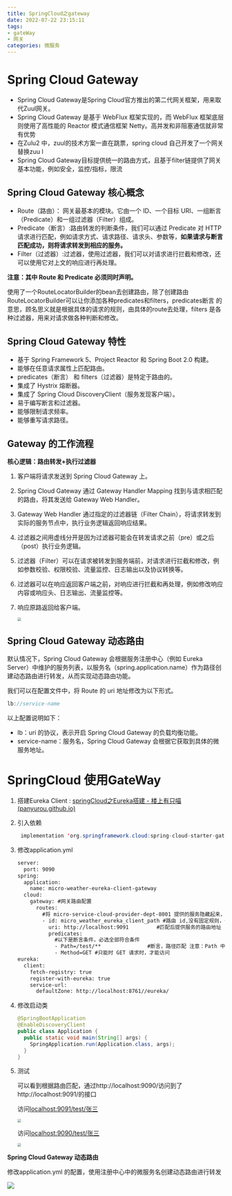 ```yaml
---
title: SpringCloud之gateway
date: 2022-07-22 23:15:11
tags:
- gateWay
- 网关
categories: 微服务
---
```


# Spring Cloud Gateway

- Spring Cloud Gateway是Spring Cloud官方推出的第二代网关框架，用来取代Zuul网关。
-  Spring Cloud Gateway 是基于 WebFlux 框架实现的，而 WebFlux 框架底层则使用了高性能的 Reactor 模式通信框架 Netty。高并发和非阻塞通信就非常有优势
- 在Zulu2 中，zuul的技术方案一直在跳票，spring cloud 自己开发了一个网关替换zuu l
- Spring Cloud Gateway目标提供统一的路由方式，且基于filter链提供了网关基本功能，例如安全，监控/指标，限流 



## Spring Cloud Gateway 核心概念

- Route（路由）： 网关最基本的模块。它由一个 ID、一个目标 URI、一组断言（Predicate）和一组过滤器（Filter）组成。
- Predicate（断言）:路由转发的判断条件，我们可以通过 Predicate 对 HTTP 请求进行匹配，例如请求方式、请求路径、请求头、参数等，**如果请求与断言匹配成功，则将请求转发到相应的服务。**
- Filter（过滤器）:过滤器，使用过滤器，我们可以对请求进行拦截和修改，还可以使用它对上文的响应进行再处理。

**注意：其中 Route 和 Predicate 必须同时声明。**

使用了一个RouteLocatorBuilder的bean去创建路由，除了创建路由 RouteLocatorBuilder可以让你添加各种predicates和filters，predicates断言 的意思，顾名思义就是根据具体的请求的规则，由具体的route去处理，filters 是各种过滤器，用来对请求做各种判断和修改。



## Spring Cloud Gateway 特性

- 基于 Spring Framework 5、Project Reactor 和 Spring Boot 2.0 构建。
- 能够在任意请求属性上匹配路由。
- predicates（断言） 和 filters（过滤器）是特定于路由的。
- 集成了 Hystrix 熔断器。
- 集成了 Spring Cloud DiscoveryClient（服务发现客户端）。
- 易于编写断言和过滤器。
- 能够限制请求频率。
- 能够重写请求路径。



## Gateway 的工作流程

**核心逻辑：路由转发+执行过滤器**

1. 客户端将请求发送到 Spring Cloud Gateway 上。

2. Spring Cloud Gateway 通过 Gateway Handler Mapping 找到与请求相匹配的路由，将其发送给 Gateway Web Handler。

3. Gateway Web Handler 通过指定的过滤器链（Filter Chain），将请求转发到实际的服务节点中，执行业务逻辑返回响应结果。

4. 过滤器之间用虚线分开是因为过滤器可能会在转发请求之前（pre）或之后（post）执行业务逻辑。

5. 过滤器（Filter）可以在请求被转发到服务端前，对请求进行拦截和修改，例如参数校验、权限校验、流量监控、日志输出以及协议转换等。

6. 过滤器可以在响应返回客户端之前，对响应进行拦截和再处理，例如修改响应内容或响应头、日志输出、流量监控等。

7. 响应原路返回给客户端。

   <img src="https://tva1.sinaimg.cn/large/e6c9d24ely1h5gj9e5wjij20pq0qcgmo.jpg" style="zoom:50%;" />

## Spring Cloud Gateway 动态路由

默认情况下，Spring Cloud Gateway 会根据服务注册中心（例如 Eureka Server）中维护的服务列表，以服务名（spring.application.name）作为路径创建动态路由进行转发，从而实现动态路由功能。

我们可以在配置文件中，将 Route 的 uri 地址修改为以下形式。

```java
lb://service-name
```

以上配置说明如下：

- lb：uri 的协议，表示开启 Spring Cloud Gateway 的负载均衡功能。
- service-name：服务名，Spring Cloud Gateway 会根据它获取到具体的微服务地址。



# SpringCloud 使用GateWay

1. 搭建Eureka Client : [springCloud之Eureka搭建 - 楼上有只喵 (panyurou.github.io)](https://panyurou.github.io/2022/08/17/springCloud之Eureka搭建/)

2. 引入依赖

   ```java
   	implementation 'org.springframework.cloud:spring-cloud-starter-gateway'
   ```

3. 修改application.yml

   ```xml
   server:
     port: 9090
   spring:
     application:
       name: micro-weather-eureka-client-gateway
     cloud:
       gateway: #网关路由配置
         routes:
           #将 micro-service-cloud-provider-dept-8001 提供的服务隐藏起来，不暴露给客户端，只给客户端暴露 API 网关的地址 9527
           - id: micro_weather_eureka_client_path #路由 id,没有固定规则，但唯一，建议与服务名对应
             uri: http://localhost:9091         #匹配后提供服务的路由地址
             predicates:
               #以下是断言条件，必选全部符合条件
               - Path=/test/**               #断言，路径匹配 注意：Path 中 P 为大写
               - Method=GET #只能时 GET 请求时，才能访问
   eureka:
     client:
       fetch-registry: true
       register-with-eureka: true
       service-url:
         defaultZone: http://localhost:8761//eureka/
   ```

4. 修改启动类

   ```java
   @SpringBootApplication
   @EnableDiscoveryClient
   public class Application {
     public static void main(String[] args) {
       SpringApplication.run(Application.class, args);
     }
   }
   ```

5. 测试

   可以看到根据路由匹配，通过http://localhost:9090/访问到了http://localhost:9091/的接口

   访问[localhost:9091/test/张三](http://localhost:9091/test/张三)

   <img src="https://tva1.sinaimg.cn/large/e6c9d24ely1h5gjhkg8tkj20ii05u74i.jpg" style="zoom:50%;" />

   访问[localhost:9090/test/张三](http://localhost:9090/test/张三)

   <img src="https://tva1.sinaimg.cn/large/e6c9d24ely1h5gjgixj2wj20iw066dg2.jpg" style="zoom:50%;" />



**Spring Cloud Gateway 动态路由**

修改application.yml 的配置，使用注册中心中的微服务名创建动态路由进行转发

![](https://tva1.sinaimg.cn/large/e6c9d24ely1h5gjtqzp2gj21aj0u0wj8.jpg)



